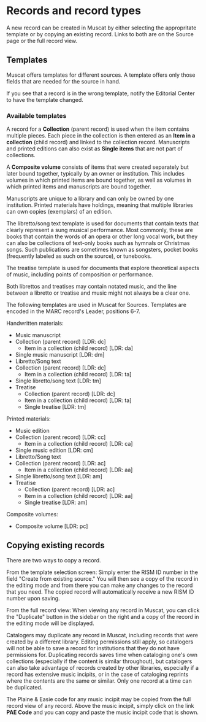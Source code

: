# Records and record types

A new record can be created in Muscat by either selecting the appropritate template or by copying an existing record. Links to both are on the Source page or the full record view.

## Templates

Muscat offers templates for different sources. A template offers only those fields that are needed for the source in hand.

If you see that a record is in the wrong template, notify the Editorial Center to have the template changed.

### Available templates

A record for a **Collection** (parent record) is used when the item contains multiple pieces. Each piece in the collection is then entered as an **Item in a collection** (child record) and linked to the collection record. Manuscripts and printed editions can also exist as **Single items** that are not part of collections.

A **Composite volume** consists of items that were created separately but later bound together, typically by an owner or institution. This includes volumes in which printed items are bound together, as well as volumes in which printed items and manuscripts are bound together.

Manuscripts are unique to a library and can only be owned by one institution. Printed materials have holdings, meaning that multiple libraries can own copies (exemplars) of an edition.

The libretto/song text template is used for documents that contain texts that clearly represent a sung musical performance. Most commonly, these are books that contain the words of an opera or other long vocal work, but they can also be collections of text-only books such as hymnals or Christmas songs. Such publications are sometimes known as songsters, pocket books (frequently labeled as such on the source), or tunebooks.

The treatise template is used for documents that explore theoretical aspects of music, including points of composition or performance.

Both librettos and treatises may contain notated music, and the line between a libretto or treatise and music might not always be a clear one.

The following templates are used in Muscat for Sources. Templates are encoded in the MARC record's Leader, positions 6-7.

Handwritten materials:
- Music manuscript
 - Collection (parent record) [LDR: dc]
   - Item in a collection (child record) [LDR: da]
 - Single music manuscript [LDR: dm]
- Libretto/Song text
 - Collection (parent record) [LDR: dc]
   - Item in a collection (child record) [LDR: ta]
  - Single libretto/song text [LDR: tm]
- Treatise
   - Collection (parent record) [LDR: dc]
    - Item in a collection (child record) [LDR: ta]
   - Single treatise [LDR: tm]

Printed materials:
- Music edition
 - Collection (parent record) [LDR: cc]
   - Item in a collection (child record) [LDR: ca]
 - Single music edition [LDR: cm]
- Libretto/Song text
 - Collection (parent record) [LDR: ac]
   - Item in a collection (child record) [LDR: aa]
  - Single libretto/song text [LDR: am]
- Treatise
   - Collection (parent record) [LDR: ac]
    - Item in a collection (child record) [LDR: aa]
   - Single treatise [LDR: am]

Composite volumes:
- Composite volume [LDR: pc]


## Copying existing records

There are two ways to copy a record.

From the template selection screen: Simply enter the RISM ID number in the field "Create from existing source." You will then see a copy of the record in the editing mode and from there you can make any changes to the record that you need. The copied record will automatically receive a new RISM ID number upon saving.

From the full record view: When viewing any record in Muscat, you can click the "Duplicate" button in the sidebar on the right and a copy of the record in the editing mode will be displayed.

Catalogers may duplicate any record in Muscat, including records that were created by a different library. Editing permissions still apply, so catalogers will not be able to save a record for institutions that they do not have permissions for. Duplicating records saves time when cataloging one's own collections (especially if the content is similar throughout), but catalogers can also take advantage of records created by other libraries, especially if a record has extensive music incipits, or in the case of cataloging reprints where the contents are the same or similar. Only one record at a time can be duplicated.

The Plaine & Easie code for any music incipit may be copied from the full record view of any record. Above the music incipit, simply click on the link **PAE Code** and you can copy and paste the music incipit code that is shown.
